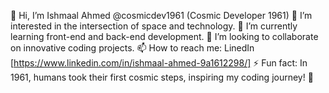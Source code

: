 👋 Hi, I’m Ishmaal Ahmed @cosmicdev1961 (Cosmic Developer 1961)
👀 I’m interested in the intersection of space and technology.
🌱 I’m currently learning front-end and back-end development.
💞️ I’m looking to collaborate on innovative coding projects.
📫 How to reach me: LinedIn [https://www.linkedin.com/in/ishmaal-ahmed-9a1612298/]
⚡ Fun fact: In 1961, humans took their first cosmic steps, inspiring my coding journey! 🚀

<!---
cosmicdev1961/cosmicdev1961 is a ✨ special ✨ repository because its `README.md` (this file) appears on your GitHub profile.
You can click the Preview link to take a look at your changes.
--->
